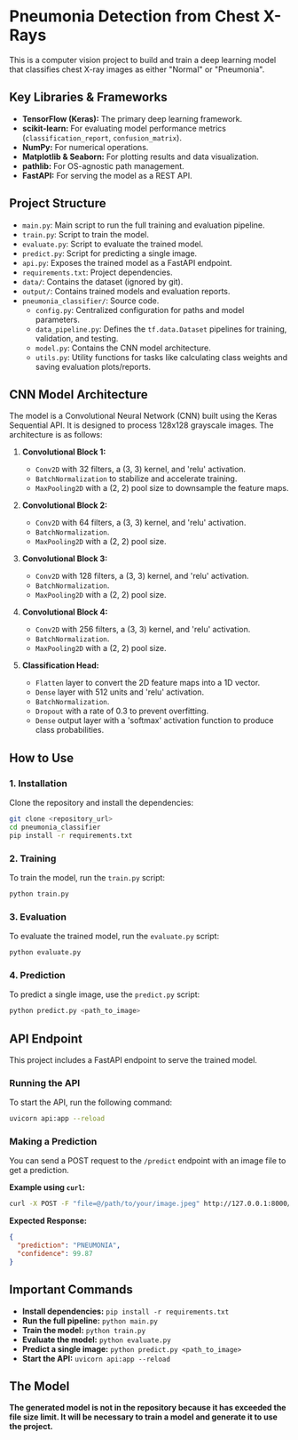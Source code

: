 # Pneumonia Detection from Chest X-Rays

This is a computer vision project to build and train a deep learning model that classifies chest X-ray images as either "Normal" or "Pneumonia".

## Key Libraries & Frameworks
- **TensorFlow (Keras):** The primary deep learning framework.
- **scikit-learn:** For evaluating model performance metrics (`classification_report`, `confusion_matrix`).
- **NumPy:** For numerical operations.
- **Matplotlib & Seaborn:** For plotting results and data visualization.
- **pathlib:** For OS-agnostic path management.
- **FastAPI:** For serving the model as a REST API.

## Project Structure
- `main.py`: Main script to run the full training and evaluation pipeline.
- `train.py`: Script to train the model.
- `evaluate.py`: Script to evaluate the trained model.
- `predict.py`: Script for predicting a single image.
- `api.py`: Exposes the trained model as a FastAPI endpoint.
- `requirements.txt`: Project dependencies.
- `data/`: Contains the dataset (ignored by git).
- `output/`: Contains trained models and evaluation reports.
- `pneumonia_classifier/`: Source code.
  - `config.py`: Centralized configuration for paths and model parameters.
  - `data_pipeline.py`: Defines the `tf.data.Dataset` pipelines for training, validation, and testing.
  - `model.py`: Contains the CNN model architecture.
  - `utils.py`: Utility functions for tasks like calculating class weights and saving evaluation plots/reports.

## CNN Model Architecture

The model is a Convolutional Neural Network (CNN) built using the Keras Sequential API. It is designed to process 128x128 grayscale images. The architecture is as follows:

1.  **Convolutional Block 1:**
    *   `Conv2D` with 32 filters, a (3, 3) kernel, and 'relu' activation.
    *   `BatchNormalization` to stabilize and accelerate training.
    *   `MaxPooling2D` with a (2, 2) pool size to downsample the feature maps.

2.  **Convolutional Block 2:**
    *   `Conv2D` with 64 filters, a (3, 3) kernel, and 'relu' activation.
    *   `BatchNormalization`.
    *   `MaxPooling2D` with a (2, 2) pool size.

3.  **Convolutional Block 3:**
    *   `Conv2D` with 128 filters, a (3, 3) kernel, and 'relu' activation.
    *   `BatchNormalization`.
    *   `MaxPooling2D` with a (2, 2) pool size.

4.  **Convolutional Block 4:**
    *   `Conv2D` with 256 filters, a (3, 3) kernel, and 'relu' activation.
    *   `BatchNormalization`.
    *   `MaxPooling2D` with a (2, 2) pool size.

5.  **Classification Head:**
    *   `Flatten` layer to convert the 2D feature maps into a 1D vector.
    *   `Dense` layer with 512 units and 'relu' activation.
    *   `BatchNormalization`.
    *   `Dropout` with a rate of 0.3 to prevent overfitting.
    *   `Dense` output layer with a 'softmax' activation function to produce class probabilities.

## How to Use

### 1. Installation
Clone the repository and install the dependencies:
```bash
git clone <repository_url>
cd pneumonia_classifier
pip install -r requirements.txt
```

### 2. Training
To train the model, run the `train.py` script:
```bash
python train.py
```

### 3. Evaluation
To evaluate the trained model, run the `evaluate.py` script:
```bash
python evaluate.py
```

### 4. Prediction
To predict a single image, use the `predict.py` script:
```bash
python predict.py <path_to_image>
```

## API Endpoint

This project includes a FastAPI endpoint to serve the trained model.

### Running the API
To start the API, run the following command:
```bash
uvicorn api:app --reload
```

### Making a Prediction
You can send a POST request to the `/predict` endpoint with an image file to get a prediction.

**Example using `curl`:**
```bash
curl -X POST -F "file=@/path/to/your/image.jpeg" http://127.0.0.1:8000/predict
```

**Expected Response:**
```json
{
  "prediction": "PNEUMONIA",
  "confidence": 99.87
}
```

## Important Commands
- **Install dependencies:** `pip install -r requirements.txt`
- **Run the full pipeline:** `python main.py`
- **Train the model:** `python train.py`
- **Evaluate the model:** `python evaluate.py`
- **Predict a single image:** `python predict.py <path_to_image>`
- **Start the API:** `uvicorn api:app --reload`

## The Model
**The generated model is not in the repository because it has exceeded the file size limit. It will be necessary to train a model and generate it to use the project.**
